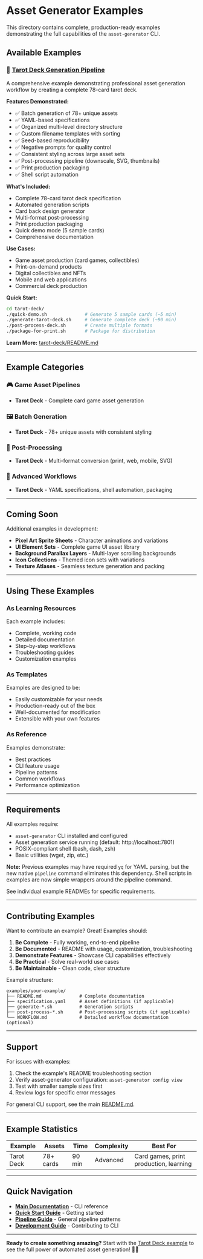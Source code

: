 # Asset Generator Examples

This directory contains complete, production-ready examples demonstrating the full capabilities of the `asset-generator` CLI.

## Available Examples

### 🎴 [Tarot Deck Generation Pipeline](tarot-deck/)

A comprehensive example demonstrating professional asset generation workflow by creating a complete 78-card tarot deck.

**Features Demonstrated:**
- ✅ Batch generation of 78+ unique assets
- ✅ YAML-based specifications
- ✅ Organized multi-level directory structure
- ✅ Custom filename templates with sorting
- ✅ Seed-based reproducibility
- ✅ Negative prompts for quality control
- ✅ Consistent styling across large asset sets
- ✅ Post-processing pipeline (downscale, SVG, thumbnails)
- ✅ Print production packaging
- ✅ Shell script automation

**What's Included:**
- Complete 78-card tarot deck specification
- Automated generation scripts
- Card back design generator
- Multi-format post-processing
- Print production packaging
- Quick demo mode (5 sample cards)
- Comprehensive documentation

**Use Cases:**
- Game asset production (card games, collectibles)
- Print-on-demand products
- Digital collectibles and NFTs
- Mobile and web applications
- Commercial deck production

**Quick Start:**
```bash
cd tarot-deck/
./quick-demo.sh              # Generate 5 sample cards (~5 min)
./generate-tarot-deck.sh     # Generate complete deck (~90 min)
./post-process-deck.sh       # Create multiple formats
./package-for-print.sh       # Package for distribution
```

**Learn More:** [tarot-deck/README.md](tarot-deck/README.md)

---

## Example Categories

### 🎮 Game Asset Pipelines
- **Tarot Deck** - Complete card game asset generation

### 🖼️ Batch Generation
- **Tarot Deck** - 78+ unique assets with consistent styling

### 📐 Post-Processing
- **Tarot Deck** - Multi-format conversion (print, web, mobile, SVG)

### 🔧 Advanced Workflows
- **Tarot Deck** - YAML specifications, shell automation, packaging

---

## Coming Soon

Additional examples in development:

- **Pixel Art Sprite Sheets** - Character animations and variations
- **UI Element Sets** - Complete game UI asset library
- **Background Parallax Layers** - Multi-layer scrolling backgrounds
- **Icon Collections** - Themed icon sets with variations
- **Texture Atlases** - Seamless texture generation and packing

---

## Using These Examples

### As Learning Resources
Each example includes:
- Complete, working code
- Detailed documentation
- Step-by-step workflows
- Troubleshooting guides
- Customization examples

### As Templates
Examples are designed to be:
- Easily customizable for your needs
- Production-ready out of the box
- Well-documented for modification
- Extensible with your own features

### As Reference
Examples demonstrate:
- Best practices
- CLI feature usage
- Pipeline patterns
- Common workflows
- Performance optimization

---

## Requirements

All examples require:
- `asset-generator` CLI installed and configured
- Asset generation service running (default: http://localhost:7801)
- POSIX-compliant shell (bash, dash, zsh)
- Basic utilities (wget, zip, etc.)

**Note:** Previous examples may have required `yq` for YAML parsing, but the new native `pipeline` command eliminates this dependency. Shell scripts in examples are now simple wrappers around the pipeline command.

See individual example READMEs for specific requirements.

---

## Contributing Examples

Want to contribute an example? Great! Examples should:

1. **Be Complete** - Fully working, end-to-end pipeline
2. **Be Documented** - README with usage, customization, troubleshooting
3. **Demonstrate Features** - Showcase CLI capabilities effectively
4. **Be Practical** - Solve real-world use cases
5. **Be Maintainable** - Clean code, clear structure

Example structure:
```
examples/your-example/
├── README.md              # Complete documentation
├── specification.yaml     # Asset definitions (if applicable)
├── generate-*.sh          # Generation scripts
├── post-process-*.sh      # Post-processing scripts (if applicable)
└── WORKFLOW.md            # Detailed workflow documentation (optional)
```

---

## Support

For issues with examples:
1. Check the example's README troubleshooting section
2. Verify asset-generator configuration: `asset-generator config view`
3. Test with smaller sample sizes first
4. Review logs for specific error messages

For general CLI support, see the main [README.md](../README.md).

---

## Example Statistics

| Example | Assets | Time | Complexity | Best For |
|---------|--------|------|------------|----------|
| Tarot Deck | 78+ cards | 90 min | Advanced | Card games, print production, learning |

---

## Quick Navigation

- **[Main Documentation](../README.md)** - CLI reference
- **[Quick Start Guide](../QUICKSTART.md)** - Getting started
- **[Pipeline Guide](../GENERATE_PIPELINE.md)** - General pipeline patterns
- **[Development Guide](../DEVELOPMENT.md)** - Contributing to CLI

---

**Ready to create something amazing?** Start with the [Tarot Deck example](tarot-deck/) to see the full power of automated asset generation! 🎨✨
